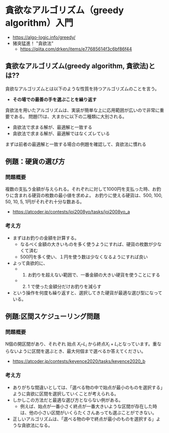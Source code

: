 # 貪欲なアルゴリズム（greedy algorithm）入門

- https://algo-logic.info/greedy/
- 猪突猛進！ "貪欲法"
  - https://qiita.com/drken/items/e77685614f3c6bf86f44

## 貪欲なアルゴリズム(greedy algorithm, 貪欲法)とは??

貪欲なアルゴリズムとは以下のような性質を持つアルゴリズムのことを言う。

- **その場での最善の手を選ぶことを繰り返す**

貪欲法を用いたアルゴリズムは、実装が簡単な上に応用範囲が広いので非常に重要である。
問題(?)は、大まかに以下の二種類に大別される。

- 貪欲法で求まる解が、最適解と一致する
- 貪欲法で求まる解が、最適解ではなくズレている

まずは前者の最適解と一致する場合の例題を確認して、貪欲法に慣れる

## 例題：硬貨の選び方

### 問題概要

複数の支払う金額が与えられる。それぞれに対して1000円を支払った時、お釣りに含まれる硬貨の枚数の最小値を求めよ。
お釣りに使える硬貨は、500, 100, 50, 10, 5, 1円がそれぞれ十分な数ある。

- https://atcoder.jp/contests/joi2008yo/tasks/joi2008yo_a

### 考え方

- まずはお釣りの金額を計算する。
  - なるべく金額の大きいものを多く使うようにすれば、硬貨の枚数が少なくて済む
  - 500円を多く使い、１円を使う数は少なくなるようにすれば良い
- よって貪欲的に、
  - 1. お釣りを超えない範囲で、一番金額の大きい硬貨を使うことにする
  - 2. 1 で使った金額分だけお釣りを減らす
- という操作を何度も繰り返すと、選択してきた硬貨が最適な選び型になっている。

## 例題:区間スケジューリング問題

### 問題概要

N個の開区間があり、それぞれ 始点 $X_i–L_i$ から終点$X_i+L_i$となっています。重ならないように区間を選ぶとき、最大何個まで選べるか答えてください。

- https://atcoder.jp/contests/keyence2020/tasks/keyence2020_b

### 考え方

- ありがちな間違いとしては、「選べる物の中で始点が最小のものを選択する」ように貪欲に区間を選択していくことが考えられる。
- しかしこの方法だと最適な選び方とならない例がある。
  - 例えば、始点が一番小さく終点が一番大きいような区間が存在した時は、他の小さい区間がいくらたくさんあっても選ぶことができない。
- 正しいアルゴリズムは、「選べる物の中で終点が最小のものを選択する」ような貪欲法になる。
